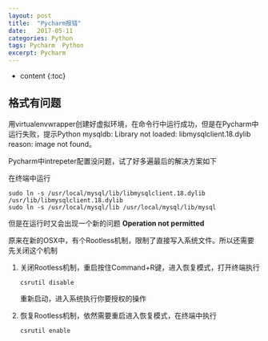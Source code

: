 ```yaml
---
layout: post
title:  "Pycharm报错"
date:   2017-05-11
categories: Python
tags: Pycharm  Python
excerpt: Pycharm
---
```


* content
{:toc}


## 格式有问题

用virtualenvwrapper创建好虚拟环境，在命令行中运行成功，但是在Pycharm中运行失败，提示Python mysqldb: Library not loaded: libmysqlclient.18.dylib reason: image not found。

Pycharm中intrepeter配置没问题，试了好多遍最后的解决方案如下

在终端中运行

```shell
sudo ln -s /usr/local/mysql/lib/libmysqlclient.18.dylib /usr/lib/libmysqlclient.18.dylib
sudo ln -s /usr/local/mysql/lib /usr/local/mysql/lib/mysql
```



但是在运行时又会出现一个新的问题 **Operation not permitted**

原来在新的OSX中，有个Rootless机制，限制了直接写入系统文件。所以还需要先关闭这个机制

1. 关闭Rootless机制，重启按住Command+R键，进入恢复模式，打开终端执行

   ```shell
   csrutil disable
   ```

   重新启动，进入系统执行你要授权的操作

2. 恢复Rootless机制，依然需要重启进入恢复模式，在终端中执行

   ```shell
   csrutil enable
   ```

   ​



